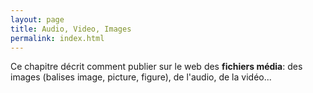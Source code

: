 ```yaml
---
layout: page
title: Audio, Video, Images
permalink: index.html
---
```


Ce chapitre décrit comment publier sur le web des **fichiers média**: des images (balises image, picture, figure), de l'audio, de la vidéo...





